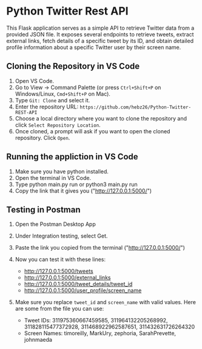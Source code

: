 # Python Twitter Rest API

This Flask application serves as a simple API to retrieve Twitter data from a provided JSON file. It exposes several endpoints to retrieve tweets, extract external links, fetch details of a specific tweet by its ID, and obtain detailed profile information about a specific Twitter user by their screen name.

## Cloning the Repository in VS Code

1. Open VS Code.
2. Go to View -> Command Palette (or press `Ctrl+Shift+P` on Windows/Linux, `Cmd+Shift+P` on Mac).
3. Type `Git: Clone` and select it.
4. Enter the repository URL: `https://github.com/hebz26/Python-Twitter-REST-API`
5. Choose a local directory where you want to clone the repository and click `Select Repository Location`.
6. Once cloned, a prompt will ask if you want to open the cloned repository. Click `Open`.

## Running the appliction in VS Code

1. Make sure you have python installed.
2. Open the terminal in VS Code.
3. Type python main.py run or python3 main.py run
4. Copy the link that it gives you ("http://127.0.0.1:5000/")

## Testing in Postman

1. Open the Postman Desktop App
2. Under Integration testing, select Get.
3. Paste the link you copied from the terminal ("http://127.0.0.1:5000/")
4. Now you can test it with these lines:

   - http://127.0.0.1:5000/tweets
   - http://127.0.0.1:5000/external_links
   - http://127.0.0.1:5000/tweet_details/tweet_id
   - http://127.0.0.1:5000/user_profile/screen_name

5. Make sure you replace `tweet_id` and `screen_name` with valid values.
   Here are some from the file you can use:
   - Tweet IDs: 311975360667459585, 311964132205268992, 311828115477372928, 311468922962587651, 311432631726264320
   - Screen Names: timoreilly, MarkUry, zephoria, SarahPrevette, johnmaeda
